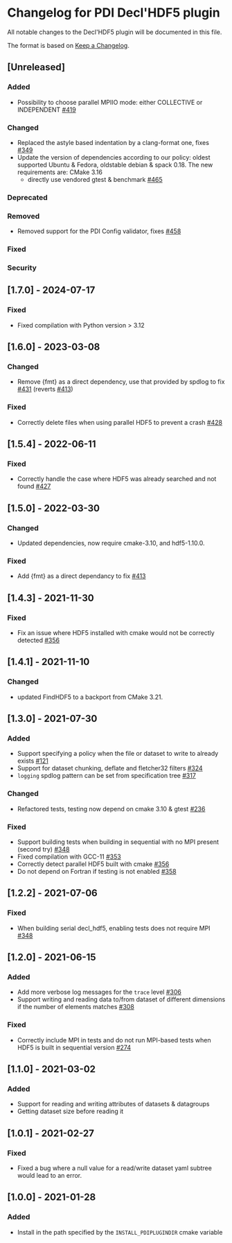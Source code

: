 # Changelog for PDI Decl'HDF5 plugin
All notable changes to the Decl'HDF5 plugin will be documented in this file.

The format is based on [Keep a Changelog](https://keepachangelog.com/en/1.0.0/).


## [Unreleased]

### Added
* Possibility to choose parallel MPIIO mode: either COLLECTIVE or INDEPENDENT
  [#419](https://gitlab.maisondelasimulation.fr/pdidev/pdi/-/issues/419)

### Changed
* Replaced the astyle based indentation by a clang-format one, fixes
  [#349](https://gitlab.maisondelasimulation.fr/pdidev/pdi/-/issues/349)
* Update the version of dependencies according to our policy: oldest supported
  Ubuntu & Fedora, oldstable debian & spack 0.18. The new requirements are:
  CMake 3.16
  - directly use vendored gtest & benchmark
  [#465](https://github.com/pdidev/pdi/issues/465)

### Deprecated

### Removed
* Removed support for the PDI Config validator, fixes
  [#458](https://gitlab.maisondelasimulation.fr/pdidev/pdi/-/issues/458)

### Fixed

### Security


## [1.7.0] - 2024-07-17

### Fixed
* Fixed compilation with Python version > 3.12


## [1.6.0] - 2023-03-08

### Changed
* Remove {fmt} as a direct dependency, use that provided by spdlog to fix
  [#431](https://gitlab.maisondelasimulation.fr/pdidev/pdi/-/issues/431)
  (reverts
  [#413](https://gitlab.maisondelasimulation.fr/pdidev/pdi/-/issues/413))

### Fixed
* Correctly delete files when using parallel HDF5 to prevent a crash
  [#428](https://gitlab.maisondelasimulation.fr/pdidev/pdi/-/issues/428)


## [1.5.4] - 2022-06-11

### Fixed
* Correctly handle the case where HDF5 was already searched and not found
  [#427](https://gitlab.maisondelasimulation.fr/pdidev/pdi/-/issues/427)


## [1.5.0] - 2022-03-30

### Changed
* Updated dependencies, now require cmake-3.10, and hdf5-1.10.0.

### Fixed
* Add {fmt} as a direct dependancy to fix
  [#413](https://gitlab.maisondelasimulation.fr/pdidev/pdi/-/issues/413)


## [1.4.3] - 2021-11-30

### Fixed
* Fix an issue where HDF5 installed with cmake would not be correctly detected
  [#356](https://gitlab.maisondelasimulation.fr/pdidev/pdi/-/issues/346)


## [1.4.1] - 2021-11-10

### Changed
* updated FindHDF5 to a backport from CMake 3.21.


## [1.3.0] - 2021-07-30

### Added
* Support specifying a policy when the file or dataset to write to already
  exists [#121](https://gitlab.maisondelasimulation.fr/pdidev/pdi/-/issues/121)
* Support for dataset chunking, deflate and fletcher32 filters
  [#324](https://gitlab.maisondelasimulation.fr/pdidev/pdi/-/issues/324)
* `logging` spdlog pattern can be set from specification tree
  [#317](https://gitlab.maisondelasimulation.fr/pdidev/pdi/-/issues/317)

### Changed
* Refactored tests, testing now depend on cmake 3.10 & gtest
  [#236](https://gitlab.maisondelasimulation.fr/pdidev/pdi/-/issues/236)

### Fixed
* Support building tests when building in sequential with no MPI present
  (second try)
  [#348](https://gitlab.maisondelasimulation.fr/pdidev/pdi/-/issues/348)
* Fixed compilation with GCC-11
  [#353](https://gitlab.maisondelasimulation.fr/pdidev/pdi/-/issues/353)
* Correctly detect parallel HDF5 built with cmake
  [#356](https://gitlab.maisondelasimulation.fr/pdidev/pdi/-/issues/356)
* Do not depend on Fortran if testing is not enabled
  [#358](https://gitlab.maisondelasimulation.fr/pdidev/pdi/-/issues/358)


## [1.2.2] - 2021-07-06

### Fixed
* When building serial decl_hdf5, enabling tests does not require MPI
  [#348](https://gitlab.maisondelasimulation.fr/pdidev/pdi/-/issues/348)


## [1.2.0] - 2021-06-15

### Added
* Add more verbose log messages for the `trace` level
  [#306](https://gitlab.maisondelasimulation.fr/pdidev/pdi/-/issues/306)
* Support writing and reading data to/from dataset of different dimensions if
  the number of elements matches
  [#308](https://gitlab.maisondelasimulation.fr/pdidev/pdi/-/issues/308)

### Fixed
* Correctly include MPI in tests and do not run MPI-based tests when HDF5 is
  built in sequential version
  [#274](https://gitlab.maisondelasimulation.fr/pdidev/pdi/-/issues/274)


## [1.1.0] - 2021-03-02

### Added
* Support for reading and writing attributes of datasets & datagroups
* Getting dataset size before reading it


## [1.0.1] - 2021-02-27

### Fixed
* Fixed a bug where a null value for a read/write dataset yaml subtree would
  lead to an error.


## [1.0.0] - 2021-01-28

### Added
* Install in the path specified by the `INSTALL_PDIPLUGINDIR` cmake variable
